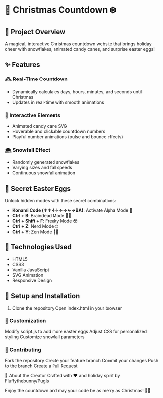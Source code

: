 # 🎄 Christmas Countdown ❄️

## 🌟 Project Overview

A magical, interactive Christmas countdown website that brings holiday cheer with snowflakes, animated candy canes, and surprise easter eggs!

## ✨ Features

### 🕰️ Real-Time Countdown
- Dynamically calculates days, hours, minutes, and seconds until Christmas
- Updates in real-time with smooth animations

### 🎨 Interactive Elements
- Animated candy cane SVG
- Hoverable and clickable countdown numbers
- Playful number animations (pulse and bounce effects)

### 🌨️ Snowfall Effect
- Randomly generated snowflakes
- Varying sizes and fall speeds
- Continuous snowfall animation

## 🥚 Secret Easter Eggs

Unlock hidden modes with these secret combinations:

- **Konami Code (↑↑↓↓←→←→BA)**: Activate Alpha Mode 🐺
- **Ctrl + B**: Braindead Mode 🧠💥
- **Ctrl + Shift + F**: Freaky Mode 😳
- **Ctrl + Z**: Nerd Mode 🤓
- **Ctrl + Y**: Zen Mode 🧘‍♀️

## 🚀 Technologies Used

- HTML5
- CSS3
- Vanilla JavaScript
- SVG Animation
- Responsive Design

## 🔧 Setup and Installation

1. Clone the repository
Open index.html in your browser

### 🎨 Customization
Modify script.js to add more easter eggs
Adjust CSS for personalized styling
Customize snowfall parameters

### 🤝 Contributing
Fork the repository
Create your feature branch
Commit your changes
Push to the branch
Create a Pull Request

🎅 About the Creator
Crafted with ❤️ and holiday spirit by Fluffythebunny/Pugls

Enjoy the countdown and may your code be as merry as Christmas! 🎄🎁
